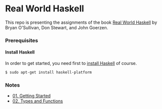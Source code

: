 # Real World Haskell

This repo is presenting the assignments of the book [Real World Haskell](http://book.realworldhaskell.org/) by Bryan O'Sullivan, Don Stewart, and John Goerzen.

### Prerequisites
#### Install Haskell
In order to get started, you need first to [install Haskell](https://www.haskell.org/platform/) of course.
```bash
$ sudo apt-get install haskell-platform
```

### Notes
- [01. Getting Started](ch01/notes.md)
- [02. Types and Functions](ch02/notes.md)
